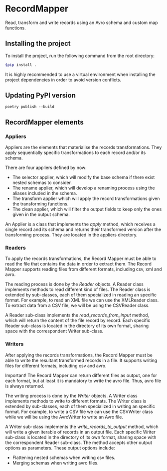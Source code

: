 # RecordMapper

Read, transform and write records using an Avro schema and custom map functions.


## Installing the project

To install the project, run the following command from the root directory:

```bash
$pip install .
```

It is highly recommended to use a virtual environment when installing the project 
dependencies in order to avoid version conflicts.


## Updating PyPI version

    poetry publish --build
 
 
## RecordMapper elements
 
### Appliers

Appliers are the elements that materialise the records transformations. They apply 
sequentially specific transformations to each record and/or its schema. 

There are four appliers defined by now:

- The selector applier, which will modify the base schema if there exist nested schemas to consider.
- The rename applier, which will develop a renaming process using the aliases included in the schema.
- The transform applier which will apply the record transformations given the transforming functions.
- The clean applier, which will filter the output fields to keep only the ones given in the output schema.

An Applier is a class that implements the *apply* method, which receives a single 
record and its schema and returns their transformed version after the transforming
process. They are located in the appliers directory.


### Readers

To apply the records transformations, the Record Mapper must be able to read the file that
contains the data in order to extract them. The Record Mapper supports reading files from 
different formats, including csv, xml and avro.

The reading process is done by the *Reader* objects. A Reader class implements methods to 
read different kind of files. The Reader class is extended by sub-classes, each of them 
specialized in reading an specific format. For example, to read an XML file we can use the
XMLReader class. To extract data from a CSV file, we will be using the CSVReader class.

A Reader sub-class implements the *read_records_from_input* method, which will return the
content of the file record by record. Each specific Reader sub-class is located in the 
directory of its own format, sharing space with the correspondent Writer sub-class.


### Writers

After applying the records transformations, the Record Mapper must be able to write the
resultant transformed records in a file. It supports writing files for different formats, 
including csv and avro. 

Important! The Record Mapper can return different files as output, one for each format, 
but at least it is mandatory to write the avro file. Thus, avro file is always returned.

The writing process is done by the *Writer* objects. A Writer class implements methods to 
write to different formats. The Writer class is extended by sub-classes, each of them 
specialized in writing an specific format. For example, to write a CSV file we can use the
CSVWriter class while we will be using the AvroWriter to write an Avro file.

A Writer sub-class implements the *write_records_to_output* method, which will write a given
iterable of records in an output file. Each specific Writer sub-class is located in the 
directory of its own format, sharing space with the correspondent Reader sub-class. The 
method accepts other output options as parameters. These output options include:
- Flattening nested schemas when writing csv files.
- Merging schemas when writing avro files.
